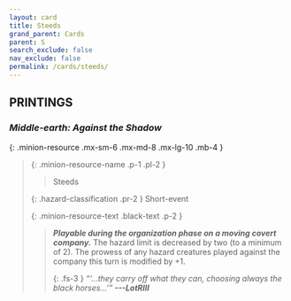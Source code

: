 ```yaml
---
layout: card
title: Steeds
grand_parent: Cards
parent: S
search_exclude: false
nav_exclude: false
permalink: /cards/steeds/
---
```


## PRINTINGS


### _Middle-earth: Against the Shadow_

{: .minion-resource .mx-sm-6 .mx-md-8 .mx-lg-10 .mb-4 }
> {: .minion-resource-name .p-1 .pl-2 }
> > <div class="hazard-mp"></div>
> > <div class="card-name">Steeds</div>
>
> {: .hazard-classification .pr-2 }
> Short-event
>
> {: .minion-resource-text .black-text .p-2 }
> > ***Playable during the organization phase on a moving covert company.*** The hazard limit is decreased by two (to a minimum of 2). The prowess of any hazard creatures played against the company this turn is modified by +1. 
> > 
> > {: .fs-3 } 
> > _“‘...they carry off what they can, choosing always the black horses...’”_ ***---&#65279;LotRIII*** 
> 
